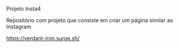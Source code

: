 Projeto Insta4

Repositório com projeto que consiste em criar um página similar ao Instagram

https://verdant-iron.surge.sh/
